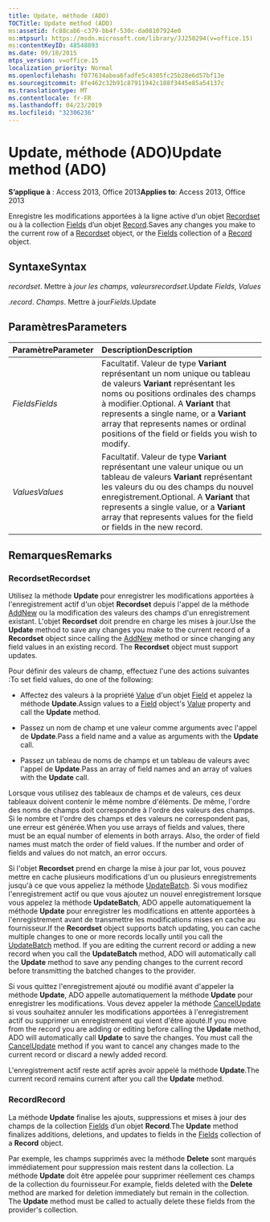```yaml
---
title: Update, méthode (ADO)
TOCTitle: Update method (ADO)
ms:assetid: fc88cab6-c379-bb4f-530c-da08107924e0
ms:mtpsurl: https://msdn.microsoft.com/library/JJ250294(v=office.15)
ms:contentKeyID: 48548893
ms.date: 09/18/2015
mtps_version: v=office.15
localization_priority: Normal
ms.openlocfilehash: f077634abea6fadfe5c4305fc25b28e6d57bf13e
ms.sourcegitcommit: 8fe462c32b91c87911942c188f3445e85a54137c
ms.translationtype: MT
ms.contentlocale: fr-FR
ms.lasthandoff: 04/23/2019
ms.locfileid: "32306236"
---
```

# <a name="update-method-ado"></a><span data-ttu-id="3f00c-102">Update, méthode (ADO)</span><span class="sxs-lookup"><span data-stu-id="3f00c-102">Update method (ADO)</span></span>

<span data-ttu-id="3f00c-103">**S’applique à** : Access 2013, Office 2013</span><span class="sxs-lookup"><span data-stu-id="3f00c-103">**Applies to**: Access 2013, Office 2013</span></span>

<span data-ttu-id="3f00c-104">Enregistre les modifications apportées à la ligne active d’un objet [Recordset](recordset-object-ado.md) ou à la collection [Fields](fields-collection-ado.md) d’un objet [Record](record-object-ado.md).</span><span class="sxs-lookup"><span data-stu-id="3f00c-104">Saves any changes you make to the current row of a [Recordset](recordset-object-ado.md) object, or the [Fields](fields-collection-ado.md) collection of a [Record](record-object-ado.md) object.</span></span>

## <a name="syntax"></a><span data-ttu-id="3f00c-105">Syntaxe</span><span class="sxs-lookup"><span data-stu-id="3f00c-105">Syntax</span></span>

<span data-ttu-id="3f00c-106">*recordset*. Mettre à *jour les champs,* *valeurs*</span><span class="sxs-lookup"><span data-stu-id="3f00c-106">*recordset*.Update *Fields*, *Values*</span></span>

<span data-ttu-id="3f00c-107">*.*</span><span class="sxs-lookup"><span data-stu-id="3f00c-107">*record*.</span></span> <span data-ttu-id="3f00c-108">*Champs*. Mettre à jour</span><span class="sxs-lookup"><span data-stu-id="3f00c-108">*Fields*.Update</span></span>

## <a name="parameters"></a><span data-ttu-id="3f00c-109">Paramètres</span><span class="sxs-lookup"><span data-stu-id="3f00c-109">Parameters</span></span>

|<span data-ttu-id="3f00c-110">Paramètre</span><span class="sxs-lookup"><span data-stu-id="3f00c-110">Parameter</span></span>|<span data-ttu-id="3f00c-111">Description</span><span class="sxs-lookup"><span data-stu-id="3f00c-111">Description</span></span>|
|:--------|:----------|
|<span data-ttu-id="3f00c-112">*Fields*</span><span class="sxs-lookup"><span data-stu-id="3f00c-112">*Fields*</span></span> |<span data-ttu-id="3f00c-p102">Facultatif. Valeur de type **Variant** représentant un nom unique ou tableau de valeurs **Variant** représentant les noms ou positions ordinales des champs à modifier.</span><span class="sxs-lookup"><span data-stu-id="3f00c-p102">Optional. A **Variant** that represents a single name, or a **Variant** array that represents names or ordinal positions of the field or fields you wish to modify.</span></span>|
|<span data-ttu-id="3f00c-115">*Values*</span><span class="sxs-lookup"><span data-stu-id="3f00c-115">*Values*</span></span> |<span data-ttu-id="3f00c-p103">Facultatif. Valeur de type **Variant** représentant une valeur unique ou un tableau de valeurs **Variant** représentant les valeurs du ou des champs du nouvel enregistrement.</span><span class="sxs-lookup"><span data-stu-id="3f00c-p103">Optional. A **Variant** that represents a single value, or a **Variant** array that represents values for the field or fields in the new record.</span></span>|

## <a name="remarks"></a><span data-ttu-id="3f00c-118">Remarques</span><span class="sxs-lookup"><span data-stu-id="3f00c-118">Remarks</span></span>

### <a name="recordset"></a><span data-ttu-id="3f00c-119">Recordset</span><span class="sxs-lookup"><span data-stu-id="3f00c-119">Recordset</span></span>

<span data-ttu-id="3f00c-p104">Utilisez la méthode **Update** pour enregistrer les modifications apportées à l'enregistrement actif d'un objet **Recordset** depuis l'appel de la méthode [AddNew](addnew-method-ado.md) ou la modification des valeurs des champs d'un enregistrement existant. L'objet **Recordset** doit prendre en charge les mises à jour.</span><span class="sxs-lookup"><span data-stu-id="3f00c-p104">Use the **Update** method to save any changes you make to the current record of a **Recordset** object since calling the [AddNew](addnew-method-ado.md) method or since changing any field values in an existing record. The **Recordset** object must support updates.</span></span>

<span data-ttu-id="3f00c-122">Pour définir des valeurs de champ, effectuez l'une des actions suivantes :</span><span class="sxs-lookup"><span data-stu-id="3f00c-122">To set field values, do one of the following:</span></span>

- <span data-ttu-id="3f00c-123">Affectez des valeurs à la propriété [Value](field-object-ado.md) d'un objet [Field](value-property-ado.md) et appelez la méthode **Update**.</span><span class="sxs-lookup"><span data-stu-id="3f00c-123">Assign values to a [Field](field-object-ado.md) object's [Value](value-property-ado.md) property and call the **Update** method.</span></span>

- <span data-ttu-id="3f00c-124">Passez un nom de champ et une valeur comme arguments avec l'appel de **Update**.</span><span class="sxs-lookup"><span data-stu-id="3f00c-124">Pass a field name and a value as arguments with the **Update** call.</span></span>

- <span data-ttu-id="3f00c-125">Passez un tableau de noms de champs et un tableau de valeurs avec l'appel de **Update**.</span><span class="sxs-lookup"><span data-stu-id="3f00c-125">Pass an array of field names and an array of values with the **Update** call.</span></span>

<span data-ttu-id="3f00c-p105">Lorsque vous utilisez des tableaux de champs et de valeurs, ces deux tableaux doivent contenir le même nombre d'éléments. De même, l'ordre des noms de champs doit correspondre à l'ordre des valeurs des champs. Si le nombre et l'ordre des champs et des valeurs ne correspondent pas, une erreur est générée.</span><span class="sxs-lookup"><span data-stu-id="3f00c-p105">When you use arrays of fields and values, there must be an equal number of elements in both arrays. Also, the order of field names must match the order of field values. If the number and order of fields and values do not match, an error occurs.</span></span>

<span data-ttu-id="3f00c-p106">Si l'objet **Recordset** prend en charge la mise à jour par lot, vous pouvez mettre en cache plusieurs modifications d'un ou plusieurs enregistrements jusqu'à ce que vous appeliez la méthode [UpdateBatch](updatebatch-method-ado.md). Si vous modifiez l'enregistrement actif ou que vous ajoutez un nouvel enregistrement lorsque vous appelez la méthode **UpdateBatch**, ADO appelle automatiquement la méthode **Update** pour enregistrer les modifications en attente apportées à l'enregistrement avant de transmettre les modifications mises en cache au fournisseur.</span><span class="sxs-lookup"><span data-stu-id="3f00c-p106">If the **Recordset** object supports batch updating, you can cache multiple changes to one or more records locally until you call the [UpdateBatch](updatebatch-method-ado.md) method. If you are editing the current record or adding a new record when you call the **UpdateBatch** method, ADO will automatically call the **Update** method to save any pending changes to the current record before transmitting the batched changes to the provider.</span></span>

<span data-ttu-id="3f00c-p107">Si vous quittez l'enregistrement ajouté ou modifié avant d'appeler la méthode **Update**, ADO appelle automatiquement la méthode **Update** pour enregistrer les modifications. Vous devez appeler la méthode [CancelUpdate](cancelupdate-method-ado.md) si vous souhaitez annuler les modifications apportées à l'enregistrement actif ou supprimer un enregistrement qui vient d'être ajouté.</span><span class="sxs-lookup"><span data-stu-id="3f00c-p107">If you move from the record you are adding or editing before calling the **Update** method, ADO will automatically call **Update** to save the changes. You must call the [CancelUpdate](cancelupdate-method-ado.md) method if you want to cancel any changes made to the current record or discard a newly added record.</span></span>

<span data-ttu-id="3f00c-133">L'enregistrement actif reste actif après avoir appelé la méthode **Update**.</span><span class="sxs-lookup"><span data-stu-id="3f00c-133">The current record remains current after you call the **Update** method.</span></span>

### <a name="record"></a><span data-ttu-id="3f00c-134">Record</span><span class="sxs-lookup"><span data-stu-id="3f00c-134">Record</span></span>

<span data-ttu-id="3f00c-135">La méthode **Update** finalise les ajouts, suppressions et mises à jour des champs de la collection [Fields](fields-collection-ado.md) d’un objet **Record**.</span><span class="sxs-lookup"><span data-stu-id="3f00c-135">The **Update** method finalizes additions, deletions, and updates to fields in the [Fields](fields-collection-ado.md) collection of a **Record** object.</span></span>

<span data-ttu-id="3f00c-p108">Par exemple, les champs supprimés avec la méthode **Delete** sont marqués immédiatement pour suppression mais restent dans la collection. La méthode **Update** doit être appelée pour supprimer réellement ces champs de la collection du fournisseur.</span><span class="sxs-lookup"><span data-stu-id="3f00c-p108">For example, fields deleted with the **Delete** method are marked for deletion immediately but remain in the collection. The **Update** method must be called to actually delete these fields from the provider's collection.</span></span>

